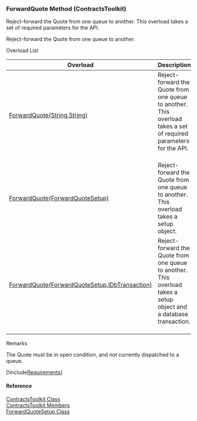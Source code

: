 ﻿### ForwardQuote Method (ContractsToolkit)

Reject-forward the Quote from one queue to another. This overload takes a set of required parameters for the API.

Reject-forward the Quote from one queue to another.

Overload List

| Overload | Description |
| --- | --- |
| [ForwardQuote(String,String)](FChoice.Toolkits.Clarify~FChoice.Toolkits.Clarify.Contracts.ContractsToolkit~ForwardQuote(String,String).md) | Reject-forward the Quote from one queue to another. This overload takes a set of required parameters for the API.   |
| [ForwardQuote(ForwardQuoteSetup)](FChoice.Toolkits.Clarify~FChoice.Toolkits.Clarify.Contracts.ContractsToolkit~ForwardQuote(ForwardQuoteSetup).md) | Reject-forward the Quote from one queue to another. This overload takes a setup object.   |
| [ForwardQuote(ForwardQuoteSetup,IDbTransaction)](FChoice.Toolkits.Clarify~FChoice.Toolkits.Clarify.Contracts.ContractsToolkit~ForwardQuote(ForwardQuoteSetup,IDbTransaction).md) | Reject-forward the Quote from one queue to another. This overload takes a setup object and a database transaction.   |

Remarks

The Quote must be in open condition, and not currently dispatched to a queue.

[!include[Requirements](../partials/requirements.md)]



#### Reference

[ContractsToolkit Class](FChoice.Toolkits.Clarify~FChoice.Toolkits.Clarify.Contracts.ContractsToolkit.md)  
[ContractsToolkit Members](FChoice.Toolkits.Clarify~FChoice.Toolkits.Clarify.Contracts.ContractsToolkit_members.md)  
[ForwardQuoteSetup Class](FChoice.Toolkits.Clarify~FChoice.Toolkits.Clarify.Contracts.ForwardQuoteSetup.md)